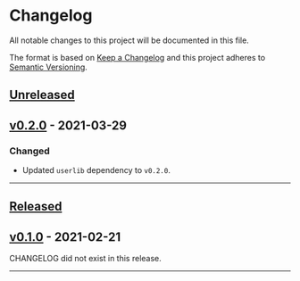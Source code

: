 # Changelog
All notable changes to this project will be documented in this file.

The format is based on [Keep a Changelog][Keep a Changelog] and this project adheres to [Semantic Versioning][Semantic Versioning].

## [Unreleased]

## [v0.2.0] - 2021-03-29
### Changed
- Updated `userlib` dependency to `v0.2.0`.

---

## [Released]

## [v0.1.0] - 2021-02-21
CHANGELOG did not exist in this release.

---

<!-- Links -->
[Keep a Changelog]: https://keepachangelog.com/
[Semantic Versioning]: https://semver.org/

<!-- Versions -->
[Unreleased]: https://github.com/cs161-staff/project2-starter-code/releases/v0.2.0...HEAD
[Released]: https://github.com/cs161-staff/project2-starter-code/releases
[v0.2.0]: https://github.com/cs161-staff/project2-starter-code/releases/v0.1.0...v0.2.0
[v0.1.0]: https://github.com/cs161-staff/project2-starter-code/releases/v0.1.0
